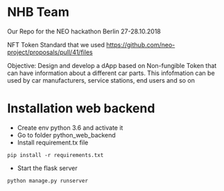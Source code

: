 # NHB Team 
Our Repo for the NEO hackathon Berlin 27-28.10.2018

NFT Token Standard that we used
https://github.com/neo-project/proposals/pull/41/files

Objective:
Design and develop a dApp based on Non-fungible Token that can have information about a different car parts.
This infofmation can be used by car manufacturers, service stations, end users and so on

# Installation web backend
- Create env python 3.6 and activate it
- Go to folder python_web_backend
- Install requirement.tx file
```
pip install -r requirements.txt
```
- Start the flask server
```
python manage.py runserver
```
